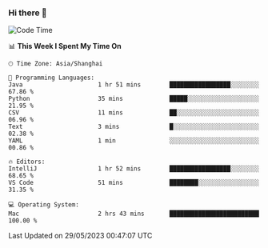 ### Hi there 👋


<!--START_SECTION:waka-->
![Code Time](http://img.shields.io/badge/Code%20Time-1%2C142%20hrs%2038%20mins-blue)

📊 **This Week I Spent My Time On** 

```text
🕑︎ Time Zone: Asia/Shanghai

💬 Programming Languages: 
Java                     1 hr 51 mins        █████████████████░░░░░░░░   67.86 % 
Python                   35 mins             █████░░░░░░░░░░░░░░░░░░░░   21.95 % 
CSV                      11 mins             ██░░░░░░░░░░░░░░░░░░░░░░░   06.96 % 
Text                     3 mins              █░░░░░░░░░░░░░░░░░░░░░░░░   02.38 % 
YAML                     1 min               ░░░░░░░░░░░░░░░░░░░░░░░░░   00.86 % 

🔥 Editors: 
IntelliJ                 1 hr 52 mins        █████████████████░░░░░░░░   68.65 % 
VS Code                  51 mins             ████████░░░░░░░░░░░░░░░░░   31.35 % 

💻 Operating System: 
Mac                      2 hrs 43 mins       █████████████████████████   100.00 % 
```


 Last Updated on 29/05/2023 00:47:07 UTC
<!--END_SECTION:waka-->

<!--
**SillyPasty/SillyPasty** is a ✨ _special_ ✨ repository because its `README.md` (this file) appears on your GitHub profile.

Here are some ideas to get you started:

- 🔭 I’m currently working on ...
- 🌱 I’m currently learning ...
- 👯 I’m looking to collaborate on ...
- 🤔 I’m looking for help with ...
- 💬 Ask me about ...
- 📫 How to reach me: ...
- 😄 Pronouns: ...
- ⚡ Fun fact: ...
-->


